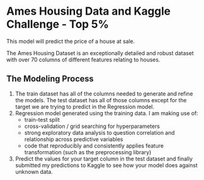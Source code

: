 # Ames Housing Data and Kaggle Challenge - Top 5%

This model will predict the price of a house at sale.

The Ames Housing Dataset is an exceptionally detailed and robust dataset with over 70 columns of different features relating to houses.

## The Modeling Process

1. The train dataset has all of the columns needed to generate and refine the models. The test dataset has all of those columns except for the target we are trying to predict in the Regression model.
2. Regression model generated using the training data. I am making use of:
    - train-test split
    - cross-validation / grid searching for hyperparameters
    - strong exploratory data analysis to question correlation and relationship across predictive variables
    - code that reproducibly and consistently applies feature transformation (such as the preprocessing library)
3. Predict the values for your target column in the test dataset and finally submitted my predictions to Kaggle to see how your model does against unknown data.
  
